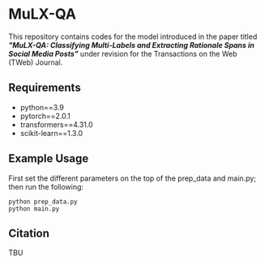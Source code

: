 # MuLX-QA
This repository contains codes for the model introduced in the paper titled ***"MuLX-QA: Classifying Multi-Labels and Extracting Rationale Spans in Social Media Posts"***
under revision for the Transactions on the Web (TWeb) Journal.

## Requirements
- python==3.9
- pytorch==2.0.1
- transformers==4.31.0
- scikit-learn==1.3.0


## Example Usage 
First set the different parameters on the top of the prep_data and main.py; then run the following:

```
python prep_data.py
python main.py
```


## Citation
TBU